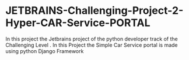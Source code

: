 # JETBRAINS-Challenging-Project-2-Hyper-CAR-Service-PORTAL
 In this project the Jetbrains project of the python developer track of the Challenging Level . In this Project the Simple Car Service portal is made using python Django Framework 
